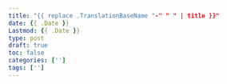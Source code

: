 ```yaml
---
title: "{{ replace .TranslationBaseName "-" " " | title }}"
date: {{ .Date }}
Lastmod: {{ .Date }}
type: post
draft: true
toc: false
categories: ['']
tags: ['']
---
```

